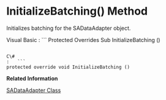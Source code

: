 <!-- loio3c154e916c5f10149eead816e5d9f4db -->

# InitializeBatching\(\) Method

Initializes batching for the SADataAdapter object.



Visual Basic
:   ```
Protected Overrides Sub InitializeBatching ()
```

C\#
:   ```
protected override void InitializeBatching ()
```

**Related Information**  


[SADataAdapter Class](sadataadapter-class-3c15f91.md "Represents a set of commands and a database connection used to fill a System.Data.DataSet and to update a database.")

